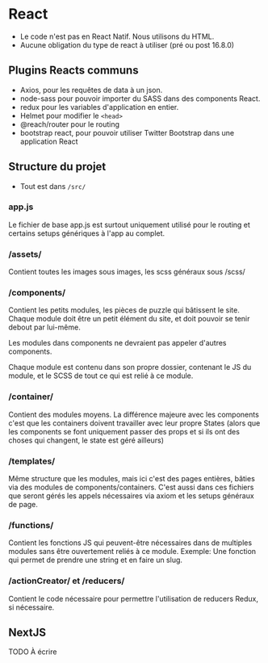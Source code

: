 # React

- Le code n'est pas en React Natif. Nous utilisons du HTML.
- Aucune obligation du type de react à utiliser (pré ou post 16.8.0)
## Plugins Reacts communs

- Axios, pour les requêtes de data à un json.
- node-sass pour pouvoir importer du SASS dans des components React.
- redux pour les variables d'application en entier.
- Helmet pour modifier le `<head>`
- @reach/router pour le routing
- bootstrap react, pour pouvoir utiliser Twitter Bootstrap dans une application React

## Structure du projet
- Tout est dans `/src/`

### app.js
Le fichier de base app.js est surtout uniquement utilisé pour le routing et certains setups génériques à l'app au complet.

### /assets/
Contient toutes les images sous images, les scss généraux sous /scss/

### /components/
Contient les petits modules, les pièces de puzzle qui bâtissent le site. Chaque module doit être un petit élément du site, et doit pouvoir se tenir debout par lui-même.

Les modules dans components ne devraient pas appeler d'autres components.

Chaque module est contenu dans son propre dossier, contenant le JS du module, et le SCSS de tout ce qui est relié à ce module.

### /container/
Contient des modules moyens. La différence majeure avec les components c'est que les containers doivent travailler avec leur propre States (alors que les components se font uniquement passer des props et si ils ont des choses qui changent, le state est géré ailleurs)

### /templates/
Même structure que les modules, mais ici c'est des pages entières, bâties via des modules de components/containers. C'est aussi dans ces fichiers que seront gérés les appels nécessaires via axiom et les setups généraux de page.

### /functions/

Contient les fonctions JS qui peuvent-être nécessaires dans de multiples modules sans être ouvertement reliés à ce module. Exemple: Une fonction qui permet de prendre une string et en faire un slug.

### /actionCreator/ et /reducers/

Contient le code nécessaire pour permettre l'utilisation de reducers Redux, si nécessaire.

## NextJS

TODO À écrire